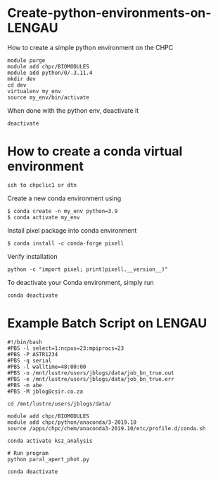 # Create-python-environments-on-LENGAU
How to create a simple python environment on the CHPC

```
module purge
module add chpc/BIOMODULES
module add python/0/.3.11.4
mkdir dev
cd dev
virtualenv my_env
source my_env/bin/activate
```
When done with the python env, deactivate it

```
deactivate
```
# How to create a conda virtual environment

```
ssh to chpclic1 or dtn
```
Create a new conda environment using
```
$ conda create -n my_env python=3.9
$ conda activate my_env
```

Install pixel package into conda environment
```
$ conda install -c conda-forge pixell
```

Verify installation

```
python -c "import pixel; print(pixell.__version__)"
```
To deactivate your Conda environment, simply run

```
conda deactivate
```
# Example Batch Script on LENGAU

```
#!/bin/bash
#PBS -l select=1:ncpus=23:mpiprocs=23
#PBS -P ASTR1234
#PBS -q serial
#PBS -l walltime=48:00:00
#PBS -o /mnt/lustre/users/jblogs/data/job_bn_true.out
#PBS -e /mnt/lustre/users/jblogs/data/job_bn_true.err
#PBS -m abe
#PBS -M jblog@csir.co.za

cd /mnt/lustre/users/jblogs/data/

module add chpc/BIOMODULES
module add chpc/python/anaconda/3-2019.10
source /apps/chpc/chem/anaconda3-2019.10/etc/profile.d/conda.sh

conda activate ksz_analysis

# Run program
python paral_apert_phot.py

conda deactivate
```
